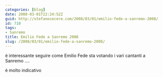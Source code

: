 ```yaml
---
categories: [blog]
date: 2008-03-01T22:24:52Z
guid: http://stefanocecere.com/2008/03/01/emilio-fede-a-sanremo-2008/
id: 710
tags:
- Sanremo
title: Emilio Fede a Sanremo 2008
slug: /2008/03/01/emilio-fede-a-sanremo-2008/
---
```


è interessante seguire come Emilio Fede sta votando i vari cantanti a Sanremo ….
  
è molto indicativo